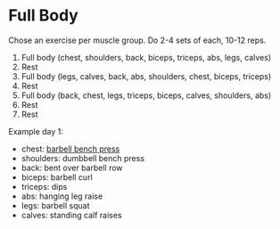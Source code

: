 # Full Body

Chose an exercise per muscle group. Do 2-4 sets of each, 10-12 reps.

1. Full body (chest, shoulders, back, biceps, triceps, abs, legs, calves)
2. Rest
3. Full body (legs, calves, back, abs, shoulders, chest, biceps, triceps)
4. Rest
5. Full body (back, chest, legs, triceps, biceps, calves, shoulders, abs)
6. Rest
7. Rest

Example day 1:
- chest: [barbell bench press](../exercises/chest/bench-press.md)
- shoulders: dumbbell bench press
- back: bent over barbell row
- biceps: barbell curl
- triceps: dips
- abs: hanging leg raise
- legs: barbell squat
- calves: standing calf raises
